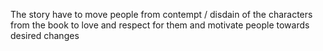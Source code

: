 The story have to move people from contempt / disdain of the characters from the book to love and respect for them and motivate people towards desired changes
